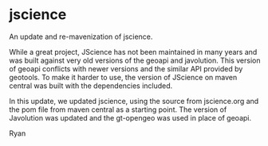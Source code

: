 # jscience
An update and re-mavenization of jscience.

While a great project, JScience has not been maintained in many years and was built against very old versions
of the geoapi and javolution.  This version of geoapi conflicts with newer versions and the similar API provided
by geotools.  To make it harder to use, the version of JScience on maven central was built with the dependencies
included.

In this update, we updated jscience, using the source from jscience.org and the pom file from maven central as
a starting point.  The version of Javolution was updated and the gt-opengeo was used in place of geoapi.

Ryan
